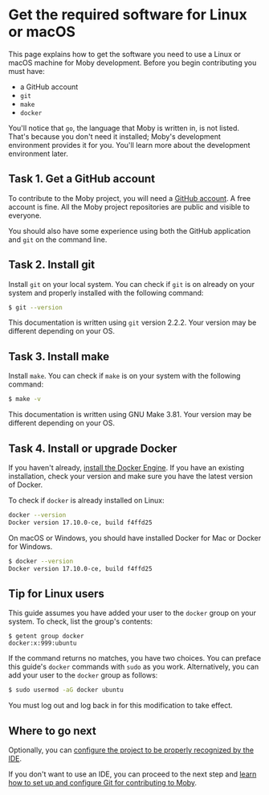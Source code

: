 # Get the required software for Linux or macOS

This page explains how to get the software you need to use a Linux or macOS
machine for Moby development. Before you begin contributing you must have:

*  a GitHub account
* `git`
* `make`
* `docker`

You'll notice that `go`, the language that Moby is written in, is not listed.
That's because you don't need it installed; Moby's development environment
provides it for you. You'll learn more about the development environment later.

## Task 1. Get a GitHub account

To contribute to the Moby project, you will need a <a
href="https://github.com" target="_blank">GitHub account</a>. A free account is
fine. All the Moby project repositories are public and visible to everyone.

You should also have some experience using both the GitHub application and `git`
on the command line.

## Task 2. Install git

Install `git` on your local system. You can check if `git` is on already on your
system and properly installed with the following command:

```bash
$ git --version
```

This documentation is written using `git` version 2.2.2. Your version may be
different depending on your OS.

## Task 3. Install make

Install `make`. You can check if `make` is on your system with the following
command:

```bash
$ make -v
```

This documentation is written using GNU Make 3.81. Your version may be different
depending on your OS.

## Task 4. Install or upgrade Docker

If you haven't already, [install the Docker Engine](https://docs.docker.com/engine/install/).
If you have an existing installation, check your version and make sure you have
the latest version of Docker.

To check if `docker` is already installed on Linux:

```bash
docker --version
Docker version 17.10.0-ce, build f4ffd25
```

On macOS or Windows, you should have installed Docker for Mac or
Docker for Windows.

```bash
$ docker --version
Docker version 17.10.0-ce, build f4ffd25
```

## Tip for Linux users

This guide assumes you have added your user to the `docker` group on your system.
To check, list the group's contents:

```
$ getent group docker
docker:x:999:ubuntu
```

If the command returns no matches, you have two choices. You can preface this
guide's `docker` commands with `sudo` as you work. Alternatively, you can add
your user to the `docker` group as follows:

```bash
$ sudo usermod -aG docker ubuntu
```

You must log out and log back in for this modification to take effect.


## Where to go next

Optionally, you can [configure the project to be properly recognized by the IDE](set-up-ide.md).

If you don't want to use an IDE, you can proceed to the next step
and [learn how to set up and configure Git for contributing to Moby](set-up-git.md).